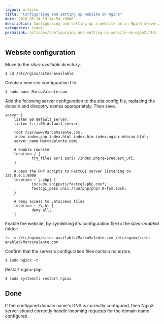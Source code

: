 ```yaml
---
layout: article
title: "Configuraing and setting up website on NginX"
date: 2016-05-24 19:14:54 +0000
description: Configuraing and setting up a website on an NginX server.
categories: Linux
permalink: articles/configuraing-and-setting-up-website-on-nginX.html
---
```

## Website configuration
Move to the *sites-available* directory.
```
$ cd /etc/nginx/sites-available
```

Create a new site configuration file.
```
$ sudo nano MarcoValente.com
```

Add the following server configuration to the site config file, replacing the domain and direcotry names appropriately. Then save.
```
server {
    listen 80 default_server;
    listen [::]:80 default_server;

    root /var/www/MarcoValente.com;
    index index.php index.html index.htm index.nginx-debian.html;
    server_name MarcoValente.com;

    # enable rewrite
    location / {
            try_files $uri $uri/ /index.php?q=$request_uri;
    }

    # pass the PHP scripts to FastCGI server listening on 127.0.0.1:9000
    location ~ \.php$ {
            include snippets/fastcgi-php.conf;
            fastcgi_pass unix:/run/php/php7.0-fpm.sock;
    }

    # deny access to .htaccess files
    location ~ /\.ht {
            deny all;
    }

```

Enable the website, by symlinking it's configuration file to the *sites-enabled* folder:
```
ls -s /etc/nginx/sites-available/MarcoValente.com /etc/nginx/sites-enabled/MarcoValente.com
```

Confirm that the server's configuration files contain no errors.
```
$ sudo nginx -t
```

Restart nginx-php
```
$ sudo systemctl restart nginx
```


## Done
If the configured domain name's DNS is correctly configured, then NginX server should correctly handle incoming requests for the domain name configured.
